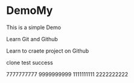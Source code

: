 # DemoMy
This is a simple Demo

Learn Git and Github 

Learn to craete project on Github

clone test success

7777777777
9999999999
1111111111
2222222222